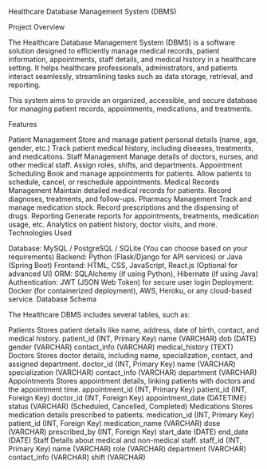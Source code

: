 Healthcare Database Management System (DBMS)

Project Overview

The Healthcare Database Management System (DBMS) is a software solution designed to efficiently manage medical records, patient information, appointments, staff details, and medical history in a healthcare setting. It helps healthcare professionals, administrators, and patients interact seamlessly, streamlining tasks such as data storage, retrieval, and reporting.

This system aims to provide an organized, accessible, and secure database for managing patient records, appointments, medications, and treatments.

Features

Patient Management
Store and manage patient personal details (name, age, gender, etc.)
Track patient medical history, including diseases, treatments, and medications.
Staff Management
Manage details of doctors, nurses, and other medical staff.
Assign roles, shifts, and departments.
Appointment Scheduling
Book and manage appointments for patients.
Allow patients to schedule, cancel, or reschedule appointments.
Medical Records Management
Maintain detailed medical records for patients.
Record diagnoses, treatments, and follow-ups.
Pharmacy Management
Track and manage medication stock.
Record prescriptions and the dispensing of drugs.
Reporting
Generate reports for appointments, treatments, medication usage, etc.
Analytics on patient history, doctor visits, and more.
Technologies Used

Database: MySQL / PostgreSQL / SQLite (You can choose based on your requirements)
Backend: Python (Flask/Django for API services) or Java (Spring Boot)
Frontend: HTML, CSS, JavaScript, React.js (Optional for advanced UI)
ORM: SQLAlchemy (if using Python), Hibernate (if using Java)
Authentication: JWT (JSON Web Token) for secure user login
Deployment: Docker (for containerized deployment), AWS, Heroku, or any cloud-based service.
Database Schema

The Healthcare DBMS includes several tables, such as:

Patients
Stores patient details like name, address, date of birth, contact, and medical history.
patient_id (INT, Primary Key)
name (VARCHAR)
dob (DATE)
gender (VARCHAR)
contact_info (VARCHAR)
medical_history (TEXT)
Doctors
Stores doctor details, including name, specialization, contact, and assigned department.
doctor_id (INT, Primary Key)
name (VARCHAR)
specialization (VARCHAR)
contact_info (VARCHAR)
department (VARCHAR)
Appointments
Stores appointment details, linking patients with doctors and the appointment time.
appointment_id (INT, Primary Key)
patient_id (INT, Foreign Key)
doctor_id (INT, Foreign Key)
appointment_date (DATETIME)
status (VARCHAR) (Scheduled, Cancelled, Completed)
Medications
Stores medication details prescribed to patients.
medication_id (INT, Primary Key)
patient_id (INT, Foreign Key)
medication_name (VARCHAR)
dose (VARCHAR)
prescribed_by (INT, Foreign Key)
start_date (DATE)
end_date (DATE)
Staff
Details about medical and non-medical staff.
staff_id (INT, Primary Key)
name (VARCHAR)
role (VARCHAR)
department (VARCHAR)
contact_info (VARCHAR)
shift (VARCHAR)
